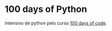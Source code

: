 # 100 days of Python

Intensivo de python pelo curso [100 days of code](https://www.udemy.com/course/100-days-of-code).
